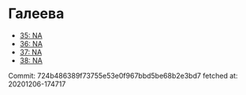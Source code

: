 # Галеева
- [35: NA](35.md)
- [36: NA](36.md)
- [37: NA](37.md)
- [38: NA](38.md)

Commit: 724b486389f73755e53e0f967bbd5be68b2e3bd7
 fetched at: 20201206-174717
